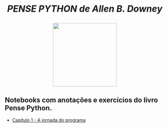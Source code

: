 <b><i><h1 align="center">
  PENSE PYTHON de Allen B. Downey
  </h1></i></b>

<p align="center">
  <img align="center" width="200" src="https://images-na.ssl-images-amazon.com/images/I/71CMylJf8qL.jpg">
</p>



## Notebooks com anotações e exercícios do livro Pense Python.

- [Capítulo 1 - A jornada do programa](#Cap01.ipynb)


